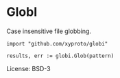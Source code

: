 # GlobI

Case insensitive file globbing.

```
import "github.com/xyproto/globi"

results, err := globi.Glob(pattern)
```

License: BSD-3
